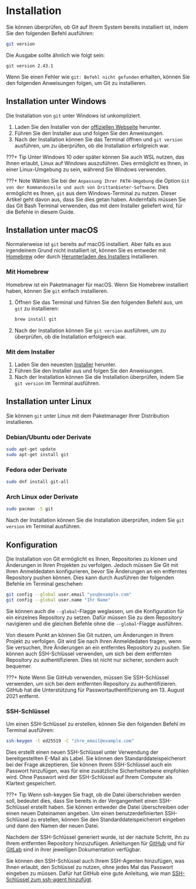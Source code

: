 # Installation

Sie können überprüfen, ob Git auf Ihrem System bereits installiert ist, indem Sie den folgenden Befehl ausführen:

```sh
git version
```

Die Ausgabe sollte ähnlich wie folgt sein:

```plaintext
git version 2.43.1
```

Wenn Sie einen Fehler wie `git: Befehl nicht gefunden` erhalten, können Sie den folgenden Anweisungen folgen, um Git zu installieren.

## Installation unter Windows

Die Installation von `git` unter Windows ist unkompliziert.

1. Laden Sie den Installer von der [offiziellen Webseite](https://git-scm.com/download/win) herunter.
2. Führen Sie den Installer aus und folgen Sie den Anweisungen.
3. Nach der Installation können Sie das Terminal öffnen und `git version` ausführen, um zu überprüfen, ob die Installation erfolgreich war.

???+ Tip
    Unter Windows 10 oder später können Sie auch WSL nutzen, das Ihnen erlaubt, Linux auf Windows auszuführen. Dies ermöglicht es Ihnen, in einer Linux-Umgebung zu sein, während Sie Windows verwenden.

???+ Note
    Wählen Sie bei der `Anpassung Ihrer PATH-Umgebung` die Option `Git von der Kommandozeile und auch von Drittanbieter-Software`. Dies ermöglicht es Ihnen, `git` aus dem Windows-Terminal zu nutzen.
    Dieser Artikel geht davon aus, dass Sie dies getan haben. Andernfalls müssen Sie das Git Bash Terminal verwenden, das mit dem Installer geliefert wird, für die Befehle in diesem Guide.

## Installation unter macOS

Normalerweise ist `git` bereits auf macOS installiert. Aber falls es aus irgendeinem Grund nicht installiert ist, können Sie es entweder mit [Homebrew](#mit-homebrew) oder durch [Herunterladen des Installers](#mit-dem-installer) installieren.

### Mit Homebrew

Homebrew ist ein Paketmanager für macOS. Wenn Sie Homebrew installiert haben, können Sie `git` einfach installieren.

1. Öffnen Sie das Terminal und führen Sie den folgenden Befehl aus, um `git` zu installieren:

    ```sh
    brew install git
    ```

2. Nach der Installation können Sie `git version` ausführen, um zu überprüfen, ob die Installation erfolgreich war.

### Mit dem Installer

1. Laden Sie den neuesten [Installer](https://sourceforge.net/projects/git-osx-installer/files/git-2.23.0-intel-universal-mavericks.dmg/download?use_mirror=autoselect) herunter.
2. Führen Sie den Installer aus und folgen Sie den Anweisungen.
3. Nach der Installation können Sie die Installation überprüfen, indem Sie `git version` im Terminal ausführen.

## Installation unter Linux

Sie können `git` unter Linux mit dem Paketmanager Ihrer Distribution installieren.

### Debian/Ubuntu oder Derivate

```sh
sudo apt-get update
sudo apt-get install git
```

### Fedora oder Derivate

```sh
sudo dnf install git-all
```

### Arch Linux oder Derivate

```sh
sudo pacman -S git
```

Nach der Installation können Sie die Installation überprüfen, indem Sie `git version` im Terminal ausführen.

## Konfiguration

Die Installation von Git ermöglicht es Ihnen, Repositories zu klonen und Änderungen in Ihren Projekten zu verfolgen. Jedoch müssen Sie Git mit Ihren Anmeldedaten konfigurieren, bevor Sie Änderungen an ein entferntes Repository pushen können. Dies kann durch Ausführen der folgenden Befehle im Terminal geschehen:

```sh
git config --global user.email "you@example.com"
git config --global user.name "Ihr Name"
```

Sie können auch die `--global`-Flagge weglassen, um die Konfiguration für ein einzelnes Repository zu setzen. Dafür müssen Sie zu dem Repository navigieren und die gleichen Befehle ohne die `--global`-Flagge ausführen.

Von diesem Punkt an können Sie Git nutzen, um Änderungen in Ihrem Projekt zu verfolgen. Git wird Sie nach Ihren Anmeldedaten fragen, wenn Sie versuchen, Ihre Änderungen an ein entferntes Repository zu pushen. Sie können auch SSH-Schlüssel verwenden, um sich bei dem entfernten Repository zu authentifizieren. Dies ist nicht nur sicherer, sondern auch bequemer.

???+ Note
    Wenn Sie GitHub verwenden, müssen Sie SSH-Schlüssel verwenden, um sich bei dem entfernten Repository zu authentifizieren. GitHub hat die Unterstützung für Passwortauthentifizierung am 13. August 2021 entfernt.

### SSH-Schlüssel

Um einen SSH-Schlüssel zu erstellen, können Sie den folgenden Befehl im Terminal ausführen:

```sh
ssh-keygen -t ed25519 -C "ihre_email@example.com"
```

Dies erstellt einen neuen SSH-Schlüssel unter Verwendung der bereitgestellten E-Mail als Label. Sie können den Standarddateispeicherort bei der Frage akzeptieren. Sie können Ihrem SSH-Schlüssel auch ein Passwort hinzufügen, was für eine zusätzliche Sicherheitsebene empfohlen wird. Ohne Passwort wird der SSH-Schlüssel auf Ihrem Computer als Klartext gespeichert.

???+ Tip
    Wenn ssh-keygen Sie fragt, ob die Datei überschrieben werden soll, bedeutet dies, dass Sie bereits in der Vergangenheit einen SSH-Schlüssel erstellt haben. Sie können entweder die Datei überschreiben oder einen neuen Dateinamen angeben. Um einen benutzerdefinierten SSH-Schlüssel zu erstellen, können Sie den Standarddateispeicherort eingeben und dann den Namen der neuen Datei.

Nachdem der SSH-Schlüssel generiert wurde, ist der nächste Schritt, ihn zu Ihrem entfernten Repository hinzuzufügen. Anleitungen für [GitHub](https://docs.github.com/de/authentication/connecting-to-github-with-ssh/adding-a-new-ssh-key-to-your-github-account) und für [GitLab](https://docs.gitlab.com/ee/user/ssh.html#add-an-ssh-key-to-your-gitlab-account) sind in ihrer jeweiligen Dokumentation verfügbar.

Sie können den SSH-Schlüssel auch Ihrem SSH-Agenten hinzufügen, was Ihnen erlaubt, den Schlüssel zu nutzen, ohne jedes Mal das Passwort eingeben zu müssen. Dafür hat GitHub eine gute Anleitung, wie man [SSH-Schlüssel zum ssh-agent hinzufügt](https://docs.github.com/de/authentication/connecting-to-github-with-ssh/generating-a-new-ssh-key-and-adding-it-to-the-ssh-agent).

